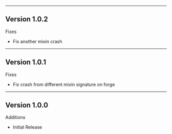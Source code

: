 ------------------------------------------------------
Version 1.0.2
------------------------------------------------------
Fixes
- Fix another mixin crash
------------------------------------------------------
Version 1.0.1
------------------------------------------------------
Fixes
- Fix crash from different mixin signature on forge
------------------------------------------------------
Version 1.0.0
------------------------------------------------------
Additions
- Initial Release